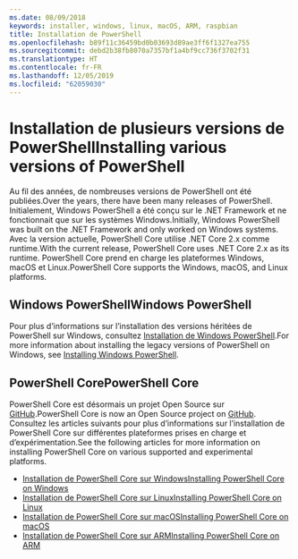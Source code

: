 ```yaml
---
ms.date: 08/09/2018
keywords: installer, windows, linux, macOS, ARM, raspbian
title: Installation de PowerShell
ms.openlocfilehash: b89f11c36459bd0b03693d89ae3ff6f1327ea755
ms.sourcegitcommit: debd2b38fb8070a7357bf1a4bf9cc736f3702f31
ms.translationtype: HT
ms.contentlocale: fr-FR
ms.lasthandoff: 12/05/2019
ms.locfileid: "62059030"
---
```

# <a name="installing-various-versions-of-powershell"></a><span data-ttu-id="0dd34-103">Installation de plusieurs versions de PowerShell</span><span class="sxs-lookup"><span data-stu-id="0dd34-103">Installing various versions of PowerShell</span></span>

<span data-ttu-id="0dd34-104">Au fil des années, de nombreuses versions de PowerShell ont été publiées.</span><span class="sxs-lookup"><span data-stu-id="0dd34-104">Over the years, there have been many releases of PowerShell.</span></span> <span data-ttu-id="0dd34-105">Initialement, Windows PowerShell a été conçu sur le .NET Framework et ne fonctionnait que sur les systèmes Windows.</span><span class="sxs-lookup"><span data-stu-id="0dd34-105">Initially, Windows PowerShell was built on the .NET Framework and only worked on Windows systems.</span></span> <span data-ttu-id="0dd34-106">Avec la version actuelle, PowerShell Core utilise .NET Core 2.x comme runtime.</span><span class="sxs-lookup"><span data-stu-id="0dd34-106">With the current release, PowerShell Core uses .NET Core 2.x as its runtime.</span></span> <span data-ttu-id="0dd34-107">PowerShell Core prend en charge les plateformes Windows, macOS et Linux.</span><span class="sxs-lookup"><span data-stu-id="0dd34-107">PowerShell Core supports the Windows, macOS, and Linux platforms.</span></span>

## <a name="windows-powershell"></a><span data-ttu-id="0dd34-108">Windows PowerShell</span><span class="sxs-lookup"><span data-stu-id="0dd34-108">Windows PowerShell</span></span>

<span data-ttu-id="0dd34-109">Pour plus d’informations sur l’installation des versions héritées de PowerShell sur Windows, consultez [Installation de Windows PowerShell](installing-windows-powershell.md).</span><span class="sxs-lookup"><span data-stu-id="0dd34-109">For more information about installing the legacy versions of PowerShell on Windows, see [Installing Windows PowerShell](installing-windows-powershell.md).</span></span>

## <a name="powershell-core"></a><span data-ttu-id="0dd34-110">PowerShell Core</span><span class="sxs-lookup"><span data-stu-id="0dd34-110">PowerShell Core</span></span>

<span data-ttu-id="0dd34-111">PowerShell Core est désormais un projet Open Source sur [GitHub](https://github.com/powershell/powershell).</span><span class="sxs-lookup"><span data-stu-id="0dd34-111">PowerShell Core is now an Open Source project on [GitHub](https://github.com/powershell/powershell).</span></span>
<span data-ttu-id="0dd34-112">Consultez les articles suivants pour plus d’informations sur l’installation de PowerShell Core sur différentes plateformes prises en charge et d’expérimentation.</span><span class="sxs-lookup"><span data-stu-id="0dd34-112">See the following articles for more information on installing PowerShell Core on various supported and experimental platforms.</span></span>

- [<span data-ttu-id="0dd34-113">Installation de PowerShell Core sur Windows</span><span class="sxs-lookup"><span data-stu-id="0dd34-113">Installing PowerShell Core on Windows</span></span>](Installing-PowerShell-Core-on-Windows.md)
- [<span data-ttu-id="0dd34-114">Installation de PowerShell Core sur Linux</span><span class="sxs-lookup"><span data-stu-id="0dd34-114">Installing PowerShell Core on Linux</span></span>](Installing-PowerShell-Core-on-Linux.md)
- [<span data-ttu-id="0dd34-115">Installation de PowerShell Core sur macOS</span><span class="sxs-lookup"><span data-stu-id="0dd34-115">Installing PowerShell Core on macOS</span></span>](Installing-PowerShell-Core-on-macOS.md)
- [<span data-ttu-id="0dd34-116">Installation de PowerShell Core sur ARM</span><span class="sxs-lookup"><span data-stu-id="0dd34-116">Installing PowerShell Core on ARM</span></span>](PowerShell-Core-on-ARM.md)
